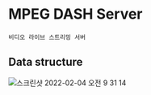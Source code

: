 # MPEG DASH Server
~~~
비디오 라이브 스트리밍 서버
~~~

## Data structure
![스크린샷 2022-02-04 오전 9 31 14](https://user-images.githubusercontent.com/37236920/152452171-363bed03-416d-433a-85d5-b85c394b1ff4.png)
  
